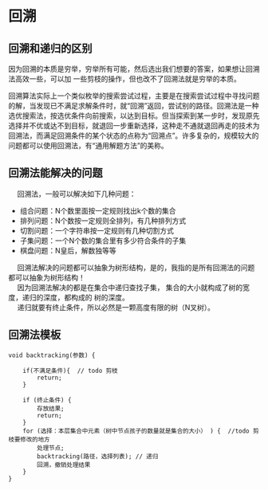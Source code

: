 


# 回溯
<!--

回溯和递归的区别（简述）
https://blog.csdn.net/weixin_46523794/article/details/111121405
回溯法模板
https://zhuanlan.zhihu.com/p/138587283

回溯算法套路详解（转）
https://www.cnblogs.com/dreamyu/p/13210713.html

回溯法视频
https://www.bilibili.com/video/BV1cy4y167mM

回溯法模板
https://www.cnblogs.com/hygeia/p/5812128.html
https://zhuanlan.zhihu.com/p/138587283
https://www.cnblogs.com/oldhands/p/11840667.html


-->

## 回溯和递归的区别



因为回溯的本质是穷举，穷举所有可能，然后选出我们想要的答案，如果想让回溯法⾼效⼀些，可以加
⼀些剪枝的操作，但也改不了回溯法就是穷举的本质。  

回溯算法实际上一个类似枚举的搜索尝试过程，主要是在搜索尝试过程中寻找问题的解，当发现已不满足求解条件时，就“回溯”返回，尝试别的路径。回溯法是一种选优搜索法，按选优条件向前搜索，以达到目标。但当探索到某一步时，发现原先选择并不优或达不到目标，就退回一步重新选择，这种走不通就退回再走的技术为回溯法，而满足回溯条件的某个状态的点称为“回溯点”。许多复杂的，规模较大的问题都可以使用回溯法，有“通用解题方法”的美称。  


## 回溯法能解决的问题

&emsp; 回溯法，⼀般可以解决如下⼏种问题：  

* 组合问题：N个数⾥⾯按⼀定规则找出k个数的集合
* 排列问题：N个数按⼀定规则全排列，有⼏种排列⽅式
* 切割问题：⼀个字符串按⼀定规则有⼏种切割⽅式
* ⼦集问题：⼀个N个数的集合⾥有多少符合条件的⼦集
* 棋盘问题：N皇后，解数独等等


&emsp; 回溯法解决的问题都可以抽象为树形结构，是的，我指的是所有回溯法的问题都可以抽象为树形结构！  
&emsp; 因为回溯法解决的都是在集合中递归查找⼦集， 集合的⼤⼩就构成了树的宽度，递归的深度，都构成的
树的深度。  
&emsp; 递归就要有终⽌条件，所以必然是⼀颗⾼度有限的树（N叉树）。  


## 回溯法模板

```text
void backtracking(参数) {
    
    if(不满足条件){  // todo 剪枝
        return;
    }

    if (终⽌条件) {
        存放结果;
        return;
    }
    for (选择：本层集合中元素（树中节点孩⼦的数量就是集合的⼤⼩） ) {  //todo 剪枝要修改的地方
        处理节点;
        backtracking(路径，选择列表); // 递归
        回溯，撤销处理结果
    }
}
```